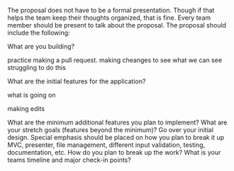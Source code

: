 The proposal does not have to be a formal presentation. Though if that helps the team keep their thoughts organized, that is fine. Every team member should be present to talk about the proposal. The proposal should include the following:

What are you building? 

practice making a pull request. making cheanges to see what we can see
struggling to do this

What are the initial features for the application?

what is going on

making edits

What are the minimum additional features you plan to implement?
What are your stretch goals (features beyond the minimum)?
Go over your initial design.
Special emphasis should be placed on how you plan to break it up
MVC, presenter, file management, different input validation, testing, documentation, etc.
How do you plan to break up the work?
What is your teams timeline and major check-in points?